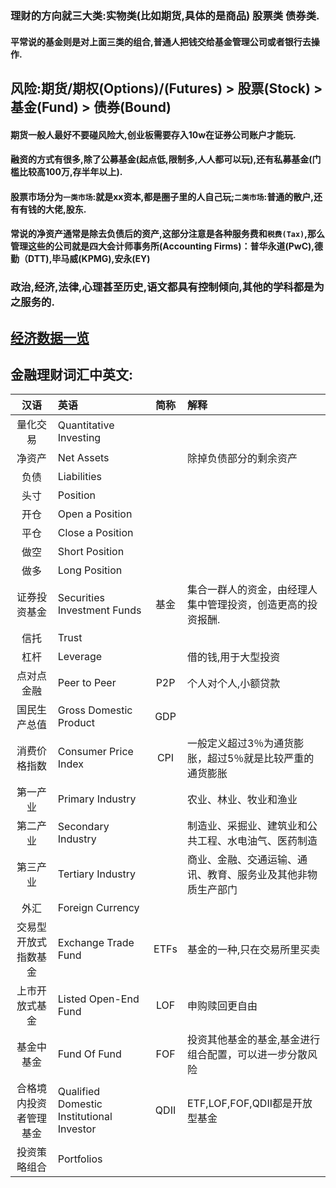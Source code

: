 
### 理财的方向就三大类:实物类(比如期货,具体的是商品) 股票类 债券类.

#### 平常说的基金则是对上面三类的组合,普通人把钱交给基金管理公司或者银行去操作.
## 风险:期货/期权(Options)/(Futures) > 股票(Stock) > 基金(Fund) > 债券(Bound)
#### 期货一般人最好不要碰风险大,创业板需要存入10w在证券公司账户才能玩.
#### 融资的方式有很多,除了公募基金(起点低,限制多,人人都可以玩),还有私募基金(门槛比较高100万,存半年以上).
#### 股票市场分为```一类市场```:就是xx资本,都是圈子里的人自己玩;```二类市场```:普通的散户,还有有钱的大佬,股东.
#### 常说的净资产通常是除去负债后的资产,这部分注意是各种服务费和```税费(Tax)```,那么管理这些的公司就是四大会计师事务所(Accounting Firms)：普华永道(PwC),德勤（DTT),毕马威(KPMG),安永(EY)

### 政治,经济,法律,心理甚至历史,语文都具有控制倾向,其他的学科都是为之服务的.

## [经济数据一览](https://data.eastmoney.com/cjsj/gdp.html)

## 金融理财词汇中英文:

| 汉语    |   英语    | 简称  |  解释  |
| :----:  | :----     | :----: | :---- |
| 量化交易 | Quantitative Investing  |||
| 净资产  | Net Assets  | |除掉负债部分的剩余资产|
| 负债    | Liabilities | | |
| 头寸    | Position   | | |
| 开仓  | Open a Position|||
| 平仓   |Close a Position|||
| 做空    | Short Position |||
| 做多    | Long Position |||
|证券投资基金|Securities Investment Funds|基金|集合一群人的资金，由经理人集中管理投资，创造更高的投资报酬.|
| 信托| Trust|||
| 杠杆|Leverage||借的钱,用于大型投资|
|点对点金融|Peer to Peer|P2P|个人对个人,小额贷款|
|国民生产总值|Gross Domestic Product|GDP||
|消费价格指数|Consumer Price Index|CPI|一般定义超过3％为通货膨胀，超过5％就是比较严重的通货膨胀|
|第一产业|Primary Industry||农业、林业、牧业和渔业|
|第二产业|Secondary Industry||制造业、采掘业、建筑业和公共工程、水电油气、医药制造|
|第三产业|Tertiary Industry||商业、金融、交通运输、通讯、教育、服务业及其他非物质生产部门|
|外汇|Foreign Currency|||
|交易型开放式指数基金|Exchange Trade Fund|ETFs|基金的一种,只在交易所里买卖|
|上市开放式基金|Listed Open-End Fund|LOF|申购赎回更自由|
|基金中基金|Fund Of Fund|FOF|投资其他基金的基金,基金进行组合配置，可以进一步分散风险|
|合格境内投资者管理基金|Qualified Domestic Institutional Investor|QDII|ETF,LOF,FOF,QDII都是开放型基金|
|投资策略组合|Portfolios|||
